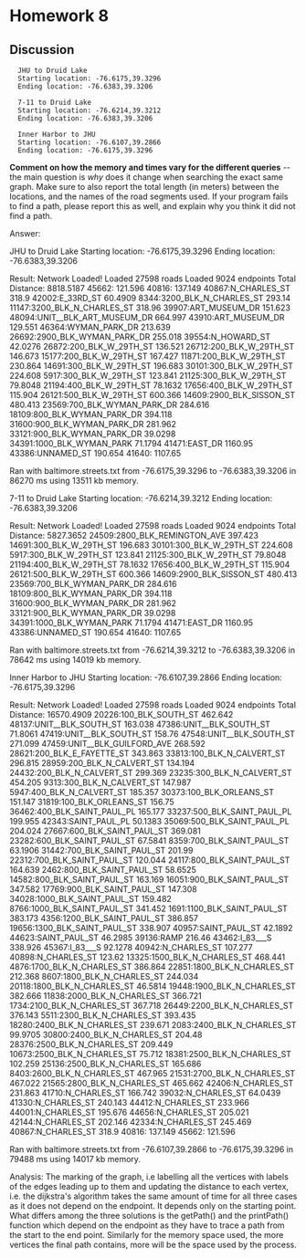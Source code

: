 # Homework 8

## Discussion 

```
  JHU to Druid Lake
  Starting location: -76.6175,39.3296
  Ending location: -76.6383,39.3206

  7-11 to Druid Lake
  Starting location: -76.6214,39.3212
  Ending location: -76.6383,39.3206

  Inner Harbor to JHU
  Starting location: -76.6107,39.2866
  Ending location: -76.6175,39.3296

```

**Comment on how the memory and times vary
for the different queries** -- the main question is *why* does it change
when searching the exact same graph.  Make sure to also report the
total length (in meters) between the locations, and the names of the
road segments used. If your program fails to find a path, please
report this as well, and explain why you think it did not find a path.

Answer:

JHU to Druid Lake
Starting location: -76.6175,39.3296
Ending location: -76.6383,39.3206

Result:
Network Loaded!
Loaded 27598 roads
Loaded 9024 endpoints
Total Distance: 8818.5187
45662: 121.596
40816: 137.149
40867:N_CHARLES_ST 318.9
42002:E_33RD_ST 60.4909
8344:3200_BLK_N_CHARLES_ST 293.14
11147:3200_BLK_N_CHARLES_ST 318.96
39907:ART_MUSEUM_DR 151.623
48094:UNIT__BLK_ART_MUSEUM_DR 664.997
43910:ART_MUSEUM_DR 129.551
46364:WYMAN_PARK_DR 213.639
26692:2900_BLK_WYMAN_PARK_DR 255.018
39554:N_HOWARD_ST 42.0276
26872:200_BLK_W_29TH_ST 136.521
26712:200_BLK_W_29TH_ST 146.673
15177:200_BLK_W_29TH_ST 167.427
11871:200_BLK_W_29TH_ST 230.864
14691:300_BLK_W_29TH_ST 196.683
30101:300_BLK_W_29TH_ST 224.608
5917:300_BLK_W_29TH_ST 123.841
21125:300_BLK_W_29TH_ST 79.8048
21194:400_BLK_W_29TH_ST 78.1632
17656:400_BLK_W_29TH_ST 115.904
26121:500_BLK_W_29TH_ST 600.366
14609:2900_BLK_SISSON_ST 480.413
23569:700_BLK_WYMAN_PARK_DR 284.616
18109:800_BLK_WYMAN_PARK_DR 394.118
31600:900_BLK_WYMAN_PARK_DR 281.962
33121:900_BLK_WYMAN_PARK_DR 39.0298
34391:1000_BLK_WYMAN_PARK 71.1794
41471:EAST_DR 1160.95
43386:UNNAMED_ST 190.654
41640: 1107.65

Ran with baltimore.streets.txt from -76.6175,39.3296 to -76.6383,39.3206 in 86270 ms using 13511 kb memory.

7-11 to Druid Lake
Starting location: -76.6214,39.3212
Ending location: -76.6383,39.3206

Result:
Network Loaded!
Loaded 27598 roads
Loaded 9024 endpoints
Total Distance: 5827.3652
24509:2800_BLK_REMINGTON_AVE 397.423
14691:300_BLK_W_29TH_ST 196.683
30101:300_BLK_W_29TH_ST 224.608
5917:300_BLK_W_29TH_ST 123.841
21125:300_BLK_W_29TH_ST 79.8048
21194:400_BLK_W_29TH_ST 78.1632
17656:400_BLK_W_29TH_ST 115.904
26121:500_BLK_W_29TH_ST 600.366
14609:2900_BLK_SISSON_ST 480.413
23569:700_BLK_WYMAN_PARK_DR 284.616
18109:800_BLK_WYMAN_PARK_DR 394.118
31600:900_BLK_WYMAN_PARK_DR 281.962
33121:900_BLK_WYMAN_PARK_DR 39.0298
34391:1000_BLK_WYMAN_PARK 71.1794
41471:EAST_DR 1160.95
43386:UNNAMED_ST 190.654
41640: 1107.65

Ran with baltimore.streets.txt from -76.6214,39.3212 to -76.6383,39.3206 in 78642 ms using 14019 kb memory.



Inner Harbor to JHU
Starting location: -76.6107,39.2866
Ending location: -76.6175,39.3296

Result:
Network Loaded!
Loaded 27598 roads
Loaded 9024 endpoints
Total Distance: 16570.4909
20226:100_BLK_SOUTH_ST 462.642
48137:UNIT__BLK_SOUTH_ST 163.038
47386:UNIT__BLK_SOUTH_ST 71.8061
47419:UNIT__BLK_SOUTH_ST 158.76
47548:UNIT__BLK_SOUTH_ST 271.099
47459:UNIT__BLK_GUILFORD_AVE 268.592
28621:200_BLK_E_FAYETTE_ST 343.863
33813:100_BLK_N_CALVERT_ST 296.815
28959:200_BLK_N_CALVERT_ST 134.194
24432:200_BLK_N_CALVERT_ST 299.369
23235:300_BLK_N_CALVERT_ST 454.205
9313:300_BLK_N_CALVERT_ST 147.987
5947:400_BLK_N_CALVERT_ST 185.357
30373:100_BLK_ORLEANS_ST 151.147
31819:100_BLK_ORLEANS_ST 156.75
36462:400_BLK_SAINT_PAUL_PL 165.177
33237:500_BLK_SAINT_PAUL_PL 199.955
42343:SAINT_PAUL_PL 50.1383
35069:500_BLK_SAINT_PAUL_PL 204.024
27667:600_BLK_SAINT_PAUL_ST 369.081
23282:600_BLK_SAINT_PAUL_ST 67.5841
8359:700_BLK_SAINT_PAUL_ST 63.1906
31442:700_BLK_SAINT_PAUL_ST 201.99
22312:700_BLK_SAINT_PAUL_ST 120.044
24117:800_BLK_SAINT_PAUL_ST 164.639
2462:800_BLK_SAINT_PAUL_ST 58.6525
14582:800_BLK_SAINT_PAUL_ST 163.169
16051:900_BLK_SAINT_PAUL_ST 347.582
17769:900_BLK_SAINT_PAUL_ST 147.308
34028:1000_BLK_SAINT_PAUL_ST 159.482
8766:1000_BLK_SAINT_PAUL_ST 341.452
1691:1100_BLK_SAINT_PAUL_ST 383.173
4356:1200_BLK_SAINT_PAUL_ST 386.857
19656:1300_BLK_SAINT_PAUL_ST 338.907
40957:SAINT_PAUL_ST 42.1892
44623:SAINT_PAUL_ST 46.2985
39136:RAMP 216.46
43462:I_83___S 338.926
45367:I_83___S 92.1278
40942:N_CHARLES_ST 107.277
40898:N_CHARLES_ST 123.62
13325:1500_BLK_N_CHARLES_ST 468.441
4876:1700_BLK_N_CHARLES_ST 386.864
22851:1800_BLK_N_CHARLES_ST 212.368
8607:1800_BLK_N_CHARLES_ST 244.034
20118:1800_BLK_N_CHARLES_ST 46.5814
19448:1900_BLK_N_CHARLES_ST 382.666
11838:2000_BLK_N_CHARLES_ST 366.721
1734:2100_BLK_N_CHARLES_ST 367.718
26449:2200_BLK_N_CHARLES_ST 376.143
5511:2300_BLK_N_CHARLES_ST 393.435
18280:2400_BLK_N_CHARLES_ST 239.671
2083:2400_BLK_N_CHARLES_ST 99.9705
30800:2400_BLK_N_CHARLES_ST 204.48
28376:2500_BLK_N_CHARLES_ST 209.449
10673:2500_BLK_N_CHARLES_ST 75.712
18381:2500_BLK_N_CHARLES_ST 102.259
25136:2500_BLK_N_CHARLES_ST 165.686
8403:2600_BLK_N_CHARLES_ST 467.965
21531:2700_BLK_N_CHARLES_ST 467.022
21565:2800_BLK_N_CHARLES_ST 465.662
42406:N_CHARLES_ST 231.863
41710:N_CHARLES_ST 166.742
39032:N_CHARLES_ST 64.0439
41330:N_CHARLES_ST 240.143
44412:N_CHARLES_ST 233.966
44001:N_CHARLES_ST 195.676
44656:N_CHARLES_ST 205.021
42144:N_CHARLES_ST 202.146
42334:N_CHARLES_ST 245.469
40867:N_CHARLES_ST 318.9
40816: 137.149
45662: 121.596

Ran with baltimore.streets.txt from -76.6107,39.2866 to -76.6175,39.3296 in 79488 ms using 14017 kb memory.

Analysis:
The marking of the graph, i.e labelling all the vertices with labels of the edges leading up to them and updating the 
distance to each vertex, i.e. the dijkstra's algorithm takes the same amount of time for all three cases as it does not 
depend on the endpoint. It depends only on the starting point. What differs among the three solutions is the 
getPath() and the printPath() function which depend on the endpoint as they have to trace a path from the start 
to the end point. Similarly for the memory space used, the more vertices the final path contains, more will be the space
used by the process.


